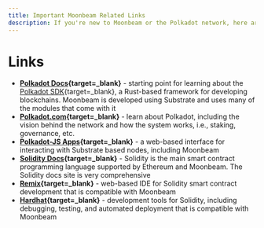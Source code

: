 ```yaml
---
title: Important Moonbeam Related Links
description: If you're new to Moonbeam or the Polkadot network, here are some important links to review, including compatible Ethereum tools.
---
```


# Links

 - **[Polkadot Docs](https://docs.polkadot.com/){target=\_blank}** - starting point for learning about the [Polkadot SDK](/learn/platform/glossary/#substrate){target=\_blank}, a Rust-based framework for developing blockchains. Moonbeam is developed using Substrate and uses many of the modules that come with it
 - **[Polkadot.com](https://polkadot.com){target=\_blank}** - learn about Polkadot, including the vision behind the network and how the system works, i.e., staking, governance, etc.
 - **[Polkadot-JS Apps](https://polkadot.js.org/apps){target=\_blank}** - a web-based interface for interacting with Substrate based nodes, including Moonbeam
 - **[Solidity Docs](https://solidity.readthedocs.io){target=\_blank}** - Solidity is the main smart contract programming language supported by Ethereum and Moonbeam.  The Solidity docs site is very comprehensive
 - **[Remix](https://remix.ethereum.org){target=\_blank}** - web-based IDE for Solidity smart contract development that is compatible with Moonbeam
 - **[Hardhat](https://hardhat.org){target=\_blank}** - development tools for Solidity, including debugging, testing, and automated deployment that is compatible with Moonbeam
